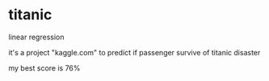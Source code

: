 # titanic
linear regression


it's a project "kaggle.com" to predict if passenger survive of 
titanic disaster 

my best score is 76%
